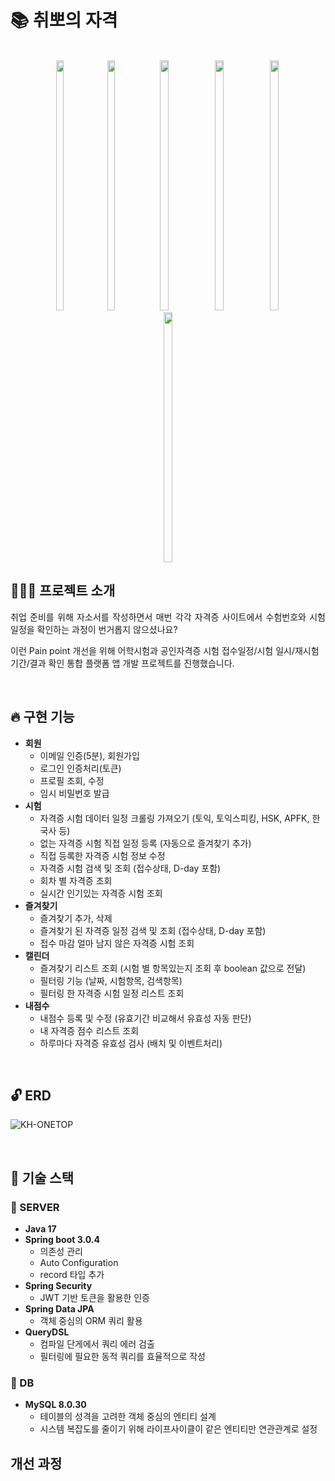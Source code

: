 # 📚 취뽀의 자격

<p align="center">
  <br>
  <img src="https://github.com/eet43/Thx2GettinaJob/assets/59008469/1aa58117-14b3-4857-82cc-f3c989edfddb" height="400px" width="15.5%">
  <img src="https://github.com/eet43/Thx2GettinaJob/assets/59008469/28195698-bfc7-43ca-b28d-b53200199135" height="400px" width="15.5%">
  <img src="https://github.com/eet43/Thx2GettinaJob/assets/59008469/2ad3af11-b959-4bd3-8ffe-1ff5c53f580d" height="400px" width="16.66%">
  <img src="https://github.com/eet43/Thx2GettinaJob/assets/59008469/8a85d299-e9bb-4b81-9318-05310f6eb35d" height="400px" width="16.66%">
  <img src="https://github.com/eet43/Thx2GettinaJob/assets/59008469/0071ea67-6108-49c3-a442-2edb43094ed0" height="400px" width="16.66%">
  <img src="https://github.com/eet43/Thx2GettinaJob/assets/59008469/9f906ca2-fe37-4224-b8d1-12355c021220" height="400px" width="16.66%">
  <br>
</p>

## 🙇🏻‍♂️ 프로젝트 소개

<p align="justify">
취업 준비를 위해 자소서를 작성하면서 매번 각각 자격증 사이트에서 수험번호와 시험 일정을 확인하는 과정이 번거롭지 않으셨나요?

이런 Pain point 개선을 위해 어학시험과 공인자격증 시험 접수일정/시험 일시/재시험 기간/결과 확인 통합 플랫폼 앱 개발 프로젝트를 진행했습니다.
</p>

<br>


## 🔥 구현 기능
- <b>회원</b>
  - 이메일 인증(5분), 회원가입
  - 로그인 인증처리(토큰)
  - 프로필 조회, 수정
  - 임시 비밀번호 발급
- <b>시험</b>
  - 자격증 시험 데이터 일정 크롤링 가져오기 (토익, 토익스피킹, HSK, APFK, 한국사 등)
  - 없는 자격증 시험 직접 일정 등록 (자동으로 즐겨찾기 추가)
  - 직접 등록한 자격증 시험 정보 수정
  - 자격증 시험 검색 및 조회 (접수상태, D-day 포함)
  - 회차 별 자격증 조회
  - 실시간 인기있는 자격증 시험 조회
- <b>즐겨찾기</b>
  - 즐겨찾기 추가, 삭제
  - 즐겨찾기 된 자격증 일정 검색 및 조회 (접수상태, D-day 포함)
  - 접수 마감 얼마 남지 않은 자격증 시험 조회
- <b>캘린더</b>
  - 즐겨찾기 리스트 조회 (시험 별 항목있는지 조회 후 boolean 값으로 전달)
  - 필터링 기능 (날짜, 시험항목, 검색항목)
  - 필터링 한 자격증 시험 일정 리스트 조회
- <b>내점수</b>
  - 내점수 등록 및 수정 (유효기간 비교해서 유효성 자동 판단)
  - 내 자격증 점수 리스트 조회
  - 하루마다 자격증 유효성 검사 (배치 및 이벤트처리)

<br>

## 🔓 ERD

![KH-ONETOP](https://github.com/eet43/Thx2GettinaJob/assets/59008469/4373e3f0-4e6d-48d3-85fd-46e6559052ec)

<br>

## 🌴 기술 스택
### 🍊 SERVER
- <b>Java 17</b>
- <b>Spring boot 3.0.4</b>  
  - 의존성 관리
  - Auto Configuration
  - record 타입 추가
- <b>Spring Security</b>  
  - JWT 기반 토큰을 활용한 인증
- <b>Spring Data JPA</b>  
  - 객체 중심의 ORM 쿼리 활용
- <b>QueryDSL</b>
  - 컴파일 단게에서 쿼리 에러 검출
  - 필터링에 필요한 동적 쿼리를 효율적으로 작성
### 🍎 DB
- <b>MySQL 8.0.30</b>  
  - 테이블의 성격을 고려한 객체 중심의 엔티티 설계
  - 시스템 복잡도를 줄이기 위해 라이프사이클이 같은 엔티티만 연관관계로 설정

## 개선 과정


<br>
